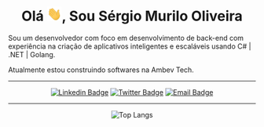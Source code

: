 <h1 align="center">Olá <img src="https://raw.githubusercontent.com/ABSphreak/ABSphreak/master/gifs/Hi.gif" width="30px">, Sou Sérgio Murilo Oliveira</h1>

<p>
Sou um desenvolvedor com foco em desenvolvimento de back-end com experiência na criação de aplicativos inteligentes e escaláveis usando C# | .NET | Golang.</br>

Atualmente estou construindo softwares na Ambev Tech.

</p>

---

<div align="center">

   [![Linkedin Badge](https://img.shields.io/badge/-Linkedin-292929?style=flat-square&logo=Linkedin&logoColor=white&link=https://www.linkedin.com/in/murilosrg/)](https://www.linkedin.com/in/murilosrg/)
   [![Twitter Badge](https://img.shields.io/badge/-Twitter-292929?style=flat-square&logo=Twitter&logoColor=white&link=https://twitter.com/murilosrg/)](https://twitter.com/murilosrg/)
   [![Email Badge](https://img.shields.io/badge/-Email-292929?style=flat-square&logo=Gmail&logoColor=white&link=mailto:ola@murilosrg.dev)](mailto:ola@murilosrg.dev)

</div>

---
<div align="center">

![Top Langs](https://github-readme-stats.vercel.app/api/top-langs/?username=murilosrg&theme=dark)

</div>
